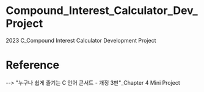 # Compound_Interest_Calculator_Dev_Project
2023 C_Compound Interest Calculator Development Project

# Reference
--> "누구나 쉽게 즐기는 C 언어 콘서트 - 개정 3판"_Chapter 4 Mini Project
